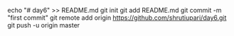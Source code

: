 echo "# day6" >> README.md
git init
git add README.md
git commit -m "first commit"
git remote add origin https://github.com/shrutiupari/day6.git
git push -u origin master
